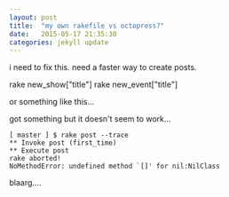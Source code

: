 ```yaml
---
layout: post
title:  "my own rakefile vs octopress?"
date:   2015-05-17 21:35:30
categories: jekyll update
---
```


i need to fix this. need a faster way to create posts.

rake new_show["title"]
rake new_event["title"]

or something like this...

got something but it doesn't seem to work...

```
[ master ] $ rake post --trace
** Invoke post (first_time)
** Execute post
rake aborted!
NoMethodError: undefined method `[]' for nil:NilClass
```

blaarg....